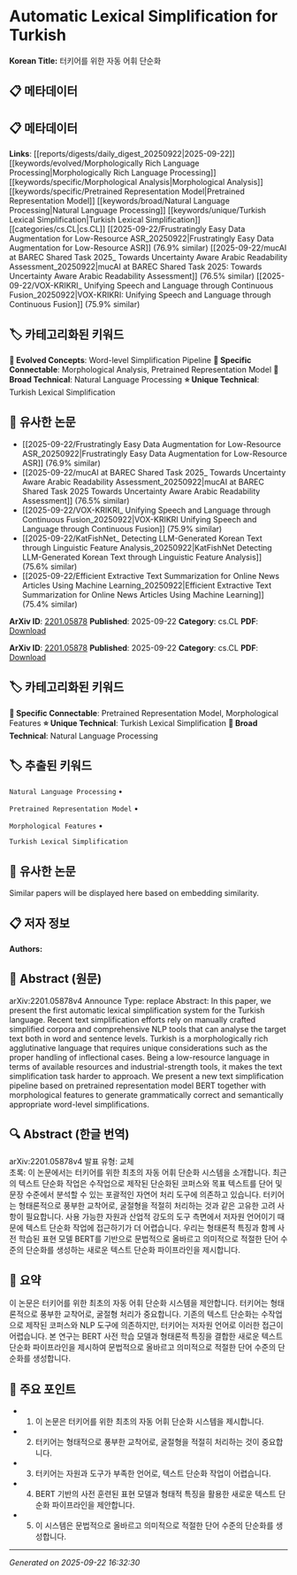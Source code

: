 # Automatic Lexical Simplification for Turkish

**Korean Title:** 터키어를 위한 자동 어휘 단순화

## 📋 메타데이터

## 📋 메타데이터

**Links**: [[reports/digests/daily_digest_20250922|2025-09-22]] [[keywords/evolved/Morphologically Rich Language Processing|Morphologically Rich Language Processing]] [[keywords/specific/Morphological Analysis|Morphological Analysis]] [[keywords/specific/Pretrained Representation Model|Pretrained Representation Model]] [[keywords/broad/Natural Language Processing|Natural Language Processing]] [[keywords/unique/Turkish Lexical Simplification|Turkish Lexical Simplification]] [[categories/cs.CL|cs.CL]] [[2025-09-22/Frustratingly Easy Data Augmentation for Low-Resource ASR_20250922|Frustratingly Easy Data Augmentation for Low-Resource ASR]] (76.9% similar) [[2025-09-22/mucAI at BAREC Shared Task 2025_ Towards Uncertainty Aware Arabic Readability Assessment_20250922|mucAI at BAREC Shared Task 2025: Towards Uncertainty Aware Arabic Readability Assessment]] (76.5% similar) [[2025-09-22/VOX-KRIKRI_ Unifying Speech and Language through Continuous Fusion_20250922|VOX-KRIKRI: Unifying Speech and Language through Continuous Fusion]] (75.9% similar)

## 🏷️ 카테고리화된 키워드
**🚀 Evolved Concepts**: Word-level Simplification Pipeline
**🔗 Specific Connectable**: Morphological Analysis, Pretrained Representation Model
**🔬 Broad Technical**: Natural Language Processing
**⭐ Unique Technical**: Turkish Lexical Simplification
## 🔗 유사한 논문
- [[2025-09-22/Frustratingly Easy Data Augmentation for Low-Resource ASR_20250922|Frustratingly Easy Data Augmentation for Low-Resource ASR]] (76.9% similar)
- [[2025-09-22/mucAI at BAREC Shared Task 2025_ Towards Uncertainty Aware Arabic Readability Assessment_20250922|mucAI at BAREC Shared Task 2025 Towards Uncertainty Aware Arabic Readability Assessment]] (76.5% similar)
- [[2025-09-22/VOX-KRIKRI_ Unifying Speech and Language through Continuous Fusion_20250922|VOX-KRIKRI Unifying Speech and Language through Continuous Fusion]] (75.9% similar)
- [[2025-09-22/KatFishNet_ Detecting LLM-Generated Korean Text through Linguistic Feature Analysis_20250922|KatFishNet Detecting LLM-Generated Korean Text through Linguistic Feature Analysis]] (75.6% similar)
- [[2025-09-22/Efficient Extractive Text Summarization for Online News Articles Using Machine Learning_20250922|Efficient Extractive Text Summarization for Online News Articles Using Machine Learning]] (75.4% similar)


**ArXiv ID**: [2201.05878](https://arxiv.org/abs/2201.05878)
**Published**: 2025-09-22
**Category**: cs.CL
**PDF**: [Download](https://arxiv.org/pdf/2201.05878.pdf)


**ArXiv ID**: [2201.05878](https://arxiv.org/abs/2201.05878)
**Published**: 2025-09-22
**Category**: cs.CL
**PDF**: [Download](https://arxiv.org/pdf/2201.05878.pdf)

## 🏷️ 카테고리화된 키워드
**🔗 Specific Connectable**: Pretrained Representation Model, Morphological Features
**⭐ Unique Technical**: Turkish Lexical Simplification
**🔬 Broad Technical**: Natural Language Processing

## 🏷️ 추출된 키워드



`Natural Language Processing` • 

`Pretrained Representation Model` • 

`Morphological Features` • 

`Turkish Lexical Simplification`



## 🔗 유사한 논문

Similar papers will be displayed here based on embedding similarity.

## 📋 저자 정보

**Authors:** 

## 📄 Abstract (원문)

arXiv:2201.05878v4 Announce Type: replace 
Abstract: In this paper, we present the first automatic lexical simplification system for the Turkish language. Recent text simplification efforts rely on manually crafted simplified corpora and comprehensive NLP tools that can analyse the target text both in word and sentence levels. Turkish is a morphologically rich agglutinative language that requires unique considerations such as the proper handling of inflectional cases. Being a low-resource language in terms of available resources and industrial-strength tools, it makes the text simplification task harder to approach. We present a new text simplification pipeline based on pretrained representation model BERT together with morphological features to generate grammatically correct and semantically appropriate word-level simplifications.

## 🔍 Abstract (한글 번역)

arXiv:2201.05878v4 발표 유형: 교체  
초록: 이 논문에서는 터키어를 위한 최초의 자동 어휘 단순화 시스템을 소개합니다. 최근의 텍스트 단순화 작업은 수작업으로 제작된 단순화된 코퍼스와 목표 텍스트를 단어 및 문장 수준에서 분석할 수 있는 포괄적인 자연어 처리 도구에 의존하고 있습니다. 터키어는 형태론적으로 풍부한 교착어로, 굴절형을 적절히 처리하는 것과 같은 고유한 고려 사항이 필요합니다. 사용 가능한 자원과 산업적 강도의 도구 측면에서 저자원 언어이기 때문에 텍스트 단순화 작업에 접근하기가 더 어렵습니다. 우리는 형태론적 특징과 함께 사전 학습된 표현 모델 BERT를 기반으로 문법적으로 올바르고 의미적으로 적절한 단어 수준의 단순화를 생성하는 새로운 텍스트 단순화 파이프라인을 제시합니다.

## 📝 요약

이 논문은 터키어를 위한 최초의 자동 어휘 단순화 시스템을 제안합니다. 터키어는 형태론적으로 풍부한 교착어로, 굴절형 처리가 중요합니다. 기존의 텍스트 단순화는 수작업으로 제작된 코퍼스와 NLP 도구에 의존하지만, 터키어는 저자원 언어로 이러한 접근이 어렵습니다. 본 연구는 BERT 사전 학습 모델과 형태론적 특징을 결합한 새로운 텍스트 단순화 파이프라인을 제시하여 문법적으로 올바르고 의미적으로 적절한 단어 수준의 단순화를 생성합니다.

## 🎯 주요 포인트


- 1. 이 논문은 터키어를 위한 최초의 자동 어휘 단순화 시스템을 제시합니다.

- 2. 터키어는 형태적으로 풍부한 교착어로, 굴절형을 적절히 처리하는 것이 중요합니다.

- 3. 터키어는 자원과 도구가 부족한 언어로, 텍스트 단순화 작업이 어렵습니다.

- 4. BERT 기반의 사전 훈련된 표현 모델과 형태적 특징을 활용한 새로운 텍스트 단순화 파이프라인을 제안합니다.

- 5. 이 시스템은 문법적으로 올바르고 의미적으로 적절한 단어 수준의 단순화를 생성합니다.


---

*Generated on 2025-09-22 16:32:30*